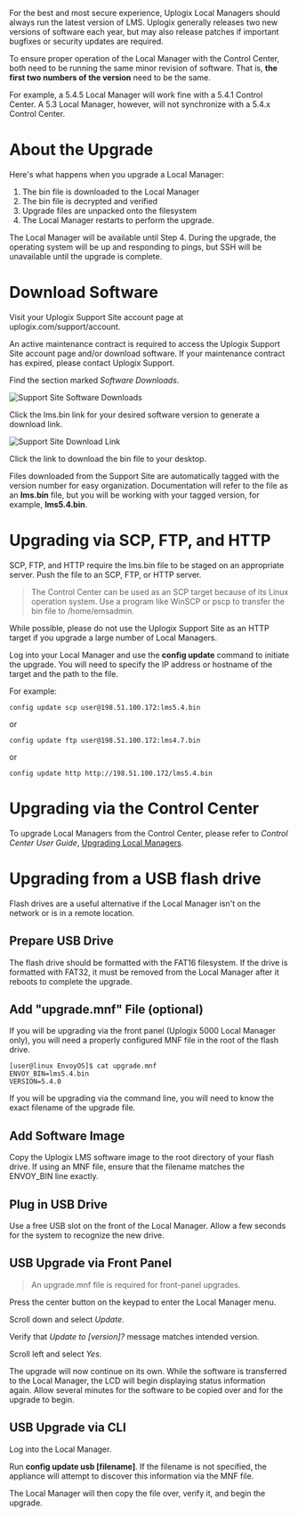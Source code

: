 <!-- 5.4 -->

For the best and most secure experience, Uplogix Local Managers should always run the latest version of LMS. Uplogix generally releases two new versions of software each year, but may also release patches if important bugfixes or security updates are required.

To ensure proper operation of the Local Manager with the Control Center, both need to be running the same minor revision of software. That is, **the first two numbers of the version** need to be the same.

For example, a 5.4.5 Local Manager will work fine with a 5.4.1 Control Center. A 5.3 Local Manager, however, will not synchronize with a 5.4.x Control Center.

# About the Upgrade

Here's what happens when you upgrade a Local Manager:

1. The bin file is downloaded to the Local Manager
2. The bin file is decrypted and verified
3. Upgrade files are unpacked onto the filesystem
4. The Local Manager restarts to perform the upgrade.

The Local Manager will be available until Step 4. During the upgrade, the operating system will be up and responding to pings, but SSH will be unavailable until the upgrade is complete.

# Download Software

Visit your Uplogix Support Site account page at uplogix.com/support/account.

<div class='warning' />An active maintenance contract is required to access the Uplogix Support Site account page and/or download software. If your maintenance contract has expired, please contact Uplogix Support.</div>

Find the section marked *Software Downloads*.

![Support Site Software Downloads](http://uplogix.com/support/docs/img/lm-user-guide/software_downloads.png)

Click the lms.bin link for your desired software version to generate a download link.

![Support Site Download Link](http://uplogix.com/support/docs/img/lm-user-guide/download_ready.png)

Click the link to download the bin file to your desktop.

Files downloaded from the Support Site are automatically tagged with the version number for easy organization. Documentation will refer to the file as an **lms.bin** file, but you will be working with your tagged version, for example, **lms5.4.bin**.

# Upgrading via SCP, FTP, and HTTP

SCP, FTP, and HTTP require the lms.bin file to be staged on an appropriate server. Push the file to an SCP, FTP, or HTTP server.

> The Control Center can be used as an SCP target because of its Linux operation system. Use a program like WinSCP or pscp to transfer the bin file to /home/emsadmin.

<div class='warning' />While possible, please do not use the Uplogix Support Site as an HTTP target if you upgrade a large number of Local Managers.</div>

Log into your Local Manager and use the **config update** command to initiate the upgrade. You will need to specify the IP address or hostname of the target and the path to the file.

For example:

```
config update scp user@198.51.100.172:lms5.4.bin
```

or


```
config update ftp user@198.51.100.172:lms4.7.bin
```

or

```
config update http http://198.51.100.172/lms5.4.bin
```

# Upgrading via the Control Center

To upgrade Local Managers from the Control Center, please refer to *Control Center User Guide*, [Upgrading Local Managers](http://uplogix.com/docs/control-center-user-guide/managing-deployment/upgrading-local-managers).

# Upgrading from a USB flash drive

Flash drives are a useful alternative if the Local Manager isn't on the network or is in a remote location.

## Prepare USB Drive

The flash drive should be formatted with the FAT16 filesystem. If the drive is formatted with FAT32, it must be removed from the Local Manager after it reboots to complete the upgrade.

## Add "upgrade.mnf" File (optional)

If you will be upgrading via the front panel (Uplogix 5000 Local Manager only), you will need a properly configured MNF file in the root of the flash drive.

```
[user@linux EnvoyOS]$ cat upgrade.mnf
ENVOY_BIN=lms5.4.bin
VERSION=5.4.0
```

If you will be upgrading via the command line, you will need to know the exact filename of the upgrade file.

## Add Software Image

Copy the Uplogix LMS software image to the root directory of your flash drive. If using an MNF file, ensure that the filename matches the ENVOY_BIN line exactly.

## Plug in USB Drive

Use a free USB slot on the front of the Local Manager. Allow a few seconds for the system to recognize the new drive.

## USB Upgrade via Front Panel

> An upgrade.mnf file is required for front-panel upgrades.

Press the center button on the keypad to enter the Local Manager menu.

Scroll down and select *Update*.

Verify that *Update to [version]?* message matches intended version.

Scroll left and select *Yes*.

The upgrade will now continue on its own. While the software is transferred to the Local Manager, the LCD will begin displaying status information again. Allow several minutes for the software to be copied over and for the upgrade to begin.

## USB Upgrade via CLI

Log into the Local Manager.

Run **config update usb [filename]**. If the filename is not specified, the appliance will attempt to discover this information via the MNF file.

The Local Manager will then copy the file over, verify it, and begin the upgrade.